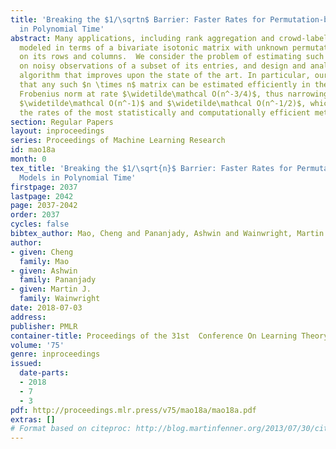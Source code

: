 ```yaml
---
title: 'Breaking the $1/\sqrtn$ Barrier: Faster Rates for Permutation-based Models
  in Polynomial Time'
abstract: Many applications, including rank aggregation and crowd-labeling, can be
  modeled in terms of a bivariate isotonic matrix with unknown permutations acting
  on its rows and columns.  We consider the problem of estimating such a matrix based
  on noisy observations of a subset of its entries, and design and analyze a polynomial-time
  algorithm that improves upon the state of the art. In particular, our results imply
  that any such $n \times n$ matrix can be estimated efficiently in the normalized
  Frobenius norm at rate $\widetilde\mathcal O(n^-3/4)$, thus narrowing the gap between
  $\widetilde\mathcal O(n^-1)$ and $\widetilde\mathcal O(n^-1/2)$, which were hitherto
  the rates of the most statistically and computationally efficient methods, respectively.
section: Regular Papers
layout: inproceedings
series: Proceedings of Machine Learning Research
id: mao18a
month: 0
tex_title: 'Breaking the $1/\sqrt{n}$ Barrier: Faster Rates for Permutation-based
  Models in Polynomial Time'
firstpage: 2037
lastpage: 2042
page: 2037-2042
order: 2037
cycles: false
bibtex_author: Mao, Cheng and Pananjady, Ashwin and Wainwright, Martin J.
author:
- given: Cheng
  family: Mao
- given: Ashwin
  family: Pananjady
- given: Martin J.
  family: Wainwright
date: 2018-07-03
address: 
publisher: PMLR
container-title: Proceedings of the 31st  Conference On Learning Theory
volume: '75'
genre: inproceedings
issued:
  date-parts:
  - 2018
  - 7
  - 3
pdf: http://proceedings.mlr.press/v75/mao18a/mao18a.pdf
extras: []
# Format based on citeproc: http://blog.martinfenner.org/2013/07/30/citeproc-yaml-for-bibliographies/
---
```

